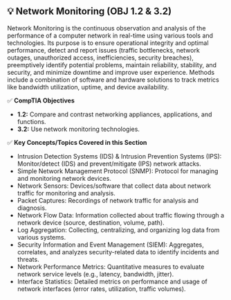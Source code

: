 ## 💡 Network Monitoring (OBJ 1.2 & 3.2)

Network Monitoring is the continuous observation and analysis of the performance of a computer network in real-time using various tools and technologies. Its purpose is to ensure operational integrity and optimal performance, detect and report issues (traffic bottlenecks, network outages, unauthorized access, inefficiencies, security breaches), preemptively identify potential problems, maintain reliability, stability, and security, and minimize downtime and improve user experience. Methods include a combination of software and hardware solutions to track metrics like bandwidth utilization, uptime, and device availability.

✅ **CompTIA Objectives**
- **1.2:** Compare and contrast networking appliances, applications, and functions.
- **3.2:** Use network monitoring technologies.

✅ **Key Concepts/Topics Covered in this Section**
- Intrusion Detection Systems (IDS) & Intrusion Prevention Systems (IPS): Monitor/detect (IDS) and prevent/mitigate (IPS) network attacks.
- Simple Network Management Protocol (SNMP): Protocol for managing and monitoring network devices.
- Network Sensors: Devices/software that collect data about network traffic for monitoring and analysis.
- Packet Captures: Recordings of network traffic for analysis and diagnosis.
- Network Flow Data: Information collected about traffic flowing through a network device (source, destination, volume, path).
- Log Aggregation: Collecting, centralizing, and organizing log data from various systems.
- Security Information and Event Management (SIEM): Aggregates, correlates, and analyzes security-related data to identify incidents and threats.
- Network Performance Metrics: Quantitative measures to evaluate network service levels (e.g., latency, bandwidth, jitter).
- Interface Statistics: Detailed metrics on performance and usage of network interfaces (error rates, utilization, traffic volumes).